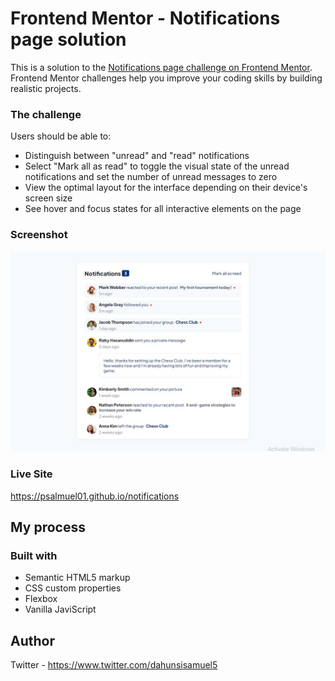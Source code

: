 # Frontend Mentor - Notifications page solution

This is a solution to the [Notifications page challenge on Frontend Mentor](https://www.frontendmentor.io/challenges/notifications-page-DqK5QAmKbC). Frontend Mentor challenges help you improve your coding skills by building realistic projects. 

### The challenge

Users should be able to:

- Distinguish between "unread" and "read" notifications
- Select "Mark all as read" to toggle the visual state of the unread notifications and set the number of unread messages to zero
- View the optimal layout for the interface depending on their device's screen size
- See hover and focus states for all interactive elements on the page

### Screenshot

![](./notifications-desktop.jpg)


### Live Site

https://psalmuel01.github.io/notifications

## My process

### Built with

- Semantic HTML5 markup
- CSS custom properties
- Flexbox
- Vanilla JaviScript

## Author

Twitter - https://www.twitter.com/dahunsisamuel5
